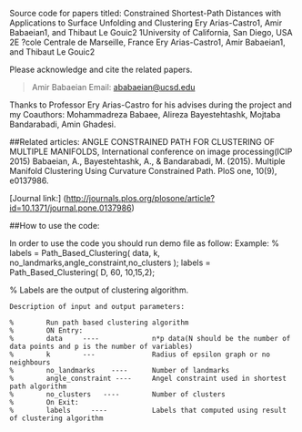 Source code for papers titled:
Constrained Shortest-Path Distances with Applications to Surface Unfolding and Clustering Ery Arias-Castro1, Amir Babaeian1, and Thibaut Le Gouic2 1University of California, San Diego, USA 2E ?cole Centrale de Marseille, France Ery Arias-Castro1, Amir Babaeian1, and Thibaut Le Gouic2

Please acknowledge and cite the related papers.

>Amir Babaeian
>Email: ababaeian@ucsd.edu


Thanks to Professor Ery Arias-Castro for his advises during the project and  my Coauthors: Mohammadreza Babaee, Alireza Bayestehtashk, Mojtaba Bandarabadi, Amin Ghadesi.


##Related articles:
ANGLE CONSTRAINED PATH FOR CLUSTERING OF MULTIPLE MANIFOLDS, International conference on image processing(ICIP 2015)
Babaeian, A., Bayestehtashk, A., & Bandarabadi, M. (2015). Multiple Manifold Clustering Using Curvature Constrained Path. PloS one, 10(9), e0137986.

[Journal link:] (http://journals.plos.org/plosone/article?id=10.1371/journal.pone.0137986)

##How to use the code:

In order to use the code you should run demo file as follow:
Example:
% labels = Path_Based_Clustering( data, k, no_landmarks,angle_constraint,no_clusters );
labels = Path_Based_Clustering( D, 60, 10,15,2);

% Labels are the output of clustering algorithm.

```
Description of input and output parameters:

%        Run path based clustering algorithm
%        ON Entry:
%        data     ----             n*p data(N should be the number of data points and p is the number of variables)
%        k        ---              Radius of epsilon graph or no neighbours
%        no_landmarks    ----      Number of landmarks
%        angle_constraint ----     Angel constraint used in shortest path algorithm
%        no_clusters   ----        Number of clusters
%        On Exit:
%        labels     ----           Labels that computed using result of clustering algorithm
```


